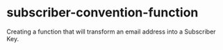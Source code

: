 # subscriber-convention-function
Creating a function that will transform an email address into a Subscriber Key.
